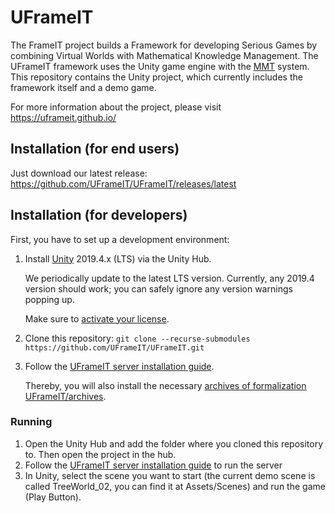 # UFrameIT

The FrameIT project builds a Framework for developing Serious Games by combining Virtual Worlds with Mathematical Knowledge Management. 
The UFrameIT framework uses the Unity game engine with the [MMT](https://uniformal.github.io/) system.
This repository contains the Unity project, which currently includes the framework itself and a demo game.

For more information about the project, please visit <https://uframeit.github.io/>

## Installation (for end users)

Just download our latest release: <https://github.com/UFrameIT/UFrameIT/releases/latest>

## Installation (for developers)

First, you have to set up a development environment:

1. Install [Unity](https://unity3d.com/de/get-unity/download) 2019.4.x (LTS) via the Unity Hub.

   We periodically update to the latest LTS version. Currently, any 2019.4 version should work; you can safely ignore any version warnings popping up.
   
   Make sure to [activate your license](https://support.unity.com/hc/en-us/articles/211438683-How-do-I-activate-my-license-#:~:text=Log%20into%20your%20Unity%20ID,input%20your%20new%20License%20key).
   
2. Clone this repository: `git clone --recurse-submodules https://github.com/UFrameIT/UFrameIT.git`
3. Follow the [UFrameIT server installation guide](https://github.com/UniFormal/MMT/blob/devel/src/frameit-mmt/installation.md).

   Thereby, you will also install the necessary [archives of formalization UFrameIT/archives](https://github.com/UFrameIT/archives).

### Running

1. Open the Unity Hub and add the folder where you cloned this repository to. Then open the project in the hub.
2. Follow the [UFrameIT server installation guide](https://github.com/UniFormal/MMT/blob/devel/src/frameit-mmt/installation.md) to run the server
3. In Unity, select the scene you want to start (the current demo scene is called TreeWorld_02, you can find it at Assets/Scenes) and run the game (Play Button).
